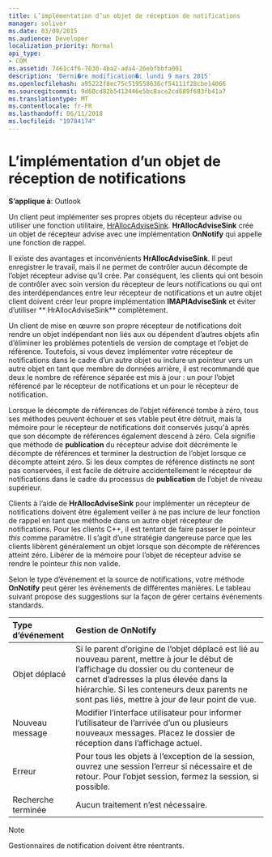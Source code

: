 ```yaml
---
title: L’implémentation d’un objet de réception de notifications
manager: soliver
ms.date: 03/09/2015
ms.audience: Developer
localization_priority: Normal
api_type:
- COM
ms.assetid: 7461c4f6-7030-4ba2-ada4-26ebfbbfa001
description: 'Derni�re modification�: lundi 9 mars 2015'
ms.openlocfilehash: a95222f8ec75c519558636cf54111f28cbe14066
ms.sourcegitcommit: 9d60cd82b5413446e5bc8ace2cd689f683fb41a7
ms.translationtype: MT
ms.contentlocale: fr-FR
ms.lasthandoff: 06/11/2018
ms.locfileid: "19784174"
---
```

# <a name="implementing-an-advise-sink-object"></a>L’implémentation d’un objet de réception de notifications

  
  
**S’applique à**: Outlook 
  
Un client peut implémenter ses propres objets du récepteur advise ou utiliser une fonction utilitaire, [HrAllocAdviseSink](hrallocadvisesink.md). **HrAllocAdviseSink** crée un objet de récepteur advise avec une implémentation **OnNotify** qui appelle une fonction de rappel. 
  
Il existe des avantages et inconvénients **HrAllocAdviseSink**. Il peut enregistrer le travail, mais il ne permet de contrôler aucun décompte de l’objet récepteur advise qu’il crée. Par conséquent, les clients qui ont besoin de contrôler avec soin version du récepteur de leurs notifications ou qui ont des interdépendances entre leur récepteur de notifications et un autre objet client doivent créer leur propre implémentation **IMAPIAdviseSink** et éviter d’utiliser ** HrAllocAdviseSink** complètement. 
  
Un client de mise en œuvre son propre récepteur de notifications doit rendre un objet indépendant non liés aux ou dépendent d’autres objets afin d’éliminer les problèmes potentiels de version de comptage et l’objet de référence. Toutefois, si vous devez implémenter votre récepteur de notifications dans le cadre d’un autre objet ou inclure un pointeur vers un autre objet en tant que membre de données arrière, il est recommandé que deux le nombre de référence séparée est mis à jour : un pour l’objet référencé par le récepteur de notifications et un pour le récepteur de notification. 
  
Lorsque le décompte de références de l’objet référencé tombe à zéro, tous ses méthodes peuvent échouer et ses vtable peut être détruit, mais la mémoire pour le récepteur de notifications doit conservés jusqu'à après que son décompte de références également descend à zéro. Cela signifie que méthode de **publication** du récepteur advise doit décrémente le décompte de références et terminer la destruction de l’objet lorsque ce décompte atteint zéro. Si les deux comptes de référence distincts ne sont pas conservées, il est facile de détruire accidentellement le récepteur de notifications dans le cadre du processus de **publication** de l’objet de niveau supérieur. 
  
Clients à l’aide de **HrAllocAdviseSink** pour implémenter un récepteur de notifications doivent être également veiller à ne pas inclure de leur fonction de rappel en tant que méthode dans un autre objet récepteur de notifications. Pour les clients C++, il est tentant de faire passer le pointeur _this_ comme paramètre. Il s’agit d’une stratégie dangereuse parce que les clients libèrent généralement un objet lorsque son décompte de références atteint zéro. Libérer de la mémoire pour l’objet de récepteur advise se rendre le pointeur _this_ non valide. 
  
Selon le type d’événement et la source de notifications, votre méthode **OnNotify** peut gérer les événements de différentes manières. Le tableau suivant propose des suggestions sur la façon de gérer certains événements standards. 
  
|**Type d’événement**|**Gestion de OnNotify**|
|:-----|:-----|
|Objet déplacé  <br/> |Si le parent d’origine de l’objet déplacé est lié au nouveau parent, mettre à jour le début de l’affichage du dossier ou du conteneur de carnet d’adresses la plus élevée dans la hiérarchie. Si les conteneurs deux parents ne sont pas liés, mettre à jour de leur point de vue.  <br/> |
|Nouveau message  <br/> |Modifier l’interface utilisateur pour informer l’utilisateur de l’arrivée d’un ou plusieurs nouveaux messages. Placez le dossier de réception dans l’affichage actuel.  <br/> |
|Erreur  <br/> |Pour tous les objets à l’exception de la session, ouvrez une session l’erreur si nécessaire et de retour. Pour l’objet session, fermez la session, si possible.  <br/> |
|Recherche terminée  <br/> |Aucun traitement n’est nécessaire.  <br/> |
   
> [!NOTE]
> Gestionnaires de notification doivent être réentrants. 
  

